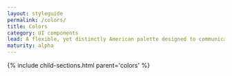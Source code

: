 ```yaml
---
layout: styleguide
permalink: /colors/
title: Colors
category: UI components
lead: A flexible, yet distinctly American palette designed to communicate warmth and trustworthiness while meeting the highest standards of 508 color contrast requirements.
maturity: alpha
---
```


{% include child-sections.html parent='colors' %}
